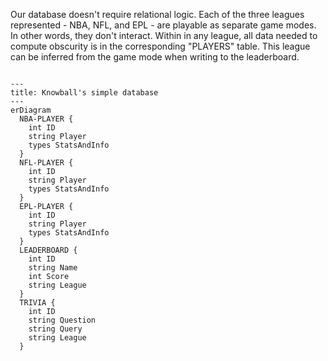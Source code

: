 Our database doesn't require relational logic. Each of the three leagues represented - NBA, NFL, and EPL - are playable as separate game modes.
In other words, they don't interact. Within in any league, all data needed to compute obscurity is in the corresponding "PLAYERS" table. This
league can be inferred from the game mode when writing to the leaderboard.

```mermaid

---
title: Knowball's simple database
---
erDiagram
  NBA-PLAYER {
    int ID
    string Player
    types StatsAndInfo
  }
  NFL-PLAYER {
    int ID
    string Player
    types StatsAndInfo
  }
  EPL-PLAYER {
    int ID
    string Player
    types StatsAndInfo
  }
  LEADERBOARD {
    int ID
    string Name
    int Score
    string League
  }
  TRIVIA {
    int ID
    string Question
    string Query
    string League
  }

```
